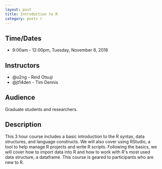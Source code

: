 ```yaml
---
layout: post
title: Introduction to R 
category: posts r
---
```


## Time/Dates

* 9:00am - 12:00pm, Tuesday, November 8, 2016

## Instructors

* @u2ng - Reid Otsuji
* @jt14den - Tim Dennis  

## Audience

Graduate students and researchers.


## Description

This 3 hour course includes a basic introduction to the R syntax, data structures, and language constructs.  We will also cover using RStudio, a tool to help manage R projects and write R scripts.  Following the basics, we will cover how to import data into R and how to work with R's most used data structure,  a dataframe.  This course is geared to participants who are new to R.
